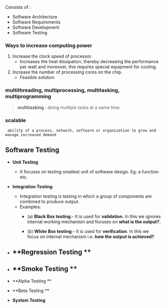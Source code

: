 Consists of :
- Software Architecture
- Software Requirements
- Software Development
- Software Testing

### Ways to increase computing power
1. Increase the clock speed of processor.
   - Increases the heat dissipation, thereby decreasing the performance per watt and moreover, this requires special
     equipment for cooling.
2. Increase the number of processing cores on the chip.
   - Feasible solution

### multithreading, multiprocessing, multitasking, multiprogramming
> **multitasking** : doing multiple tasks at a same time.

### scalable
```
 ability of a process, network, software or organization to grow and manage increased demand
```

## Software Testing

- **Unit Testing** 
   - It focuses on testing smallest unit of software design. Eg: a function etc.

- **Integration Testing** 
   - Integration testing is testing in which a group of components are combined to produce output.
   - Examples:
      - (a) **Black Box testing**:- It is used for **validation**. 
        In this we ignores internal working mechanism and 
        focuses on **what is the output?.**

       - (b) **White Box testing**:- It is used for **verification**. 
         In this we focus on internal mechanism i.e.
         **how the output is achieved?**

- **Regression Testing **
   - 
- **Smoke Testing **
   -
- **Alpha Testing **
- **Beta Testing **
- **System Testing** 

   

